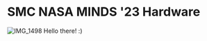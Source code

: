 # SMC NASA MINDS '23 Hardware

![IMG_1498](https://user-images.githubusercontent.com/19840760/224315198-c74bb8ee-8ec7-4c57-a928-fdf27900bcb6.jpeg)
Hello there! :)

